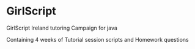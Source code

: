 # GirlScript
GirlScript Ireland tutoring Campaign for java

Containing 4 weeks of Tutorial session scripts and Homework questions
